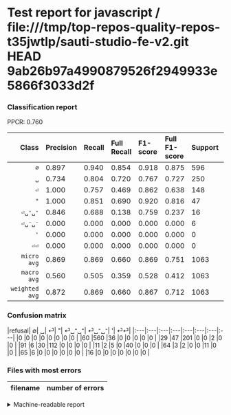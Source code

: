 # Test report for javascript / file:///tmp/top-repos-quality-repos-t35jwtlp/sauti-studio-fe-v2.git HEAD 9ab26b97a4990879526f2949933e5866f3033d2f

### Classification report

PPCR: 0.760

| Class | Precision | Recall | Full Recall | F1-score | Full F1-score | Support | Full Support | PPCR |
|------:|:----------|:-------|:------------|:---------|:---------|:--------|:-------------|:-----|
| `∅` | 0.897| 0.940| 0.854| 0.918| 0.875| 596| 656| 0.909 |
| `␣` | 0.734| 0.804| 0.720| 0.767| 0.727| 250| 279| 0.896 |
| `⏎` | 1.000| 0.757| 0.469| 0.862| 0.638| 148| 239| 0.619 |
| `"` | 1.000| 0.851| 0.690| 0.920| 0.816| 47| 58| 0.810 |
| `⏎␣⁺␣⁺` | 0.846| 0.688| 0.138| 0.759| 0.237| 16| 80| 0.200 |
| `⏎␣⁻␣⁻` | 0.000| 0.000| 0.000| 0.000| 0.000| 6| 71| 0.085 |
| `'` | 0.000| 0.000| 0.000| 0.000| 0.000| 0| 0| 0.000 |
| `⏎⏎` | 0.000| 0.000| 0.000| 0.000| 0.000| 0| 16| 0.000 |
| `micro avg` | 0.869| 0.869| 0.660| 0.869| 0.751| 1063| 1399| 0.760 |
| `macro avg` | 0.560| 0.505| 0.359| 0.528| 0.412| 1063| 1399| 0.760 |
| `weighted avg` | 0.872| 0.869| 0.660| 0.867| 0.712| 1063| 1399| 0.760 |

### Confusion matrix

|refusal|  ∅| ␣| ⏎| "| ⏎␣⁺␣⁺| ⏎␣⁻␣⁻| '| ⏎⏎| 
|:---|:---|:---|:---|:---|:---|:---|:---|
|0 |0 |0 |0 |0 |0 |0 |0 |
|60 |560 |36 |0 |0 |0 |0 |0 |
|29 |47 |201 |0 |0 |2 |0 |0 |
|91 |6 |30 |112 |0 |0 |0 |0 |
|11 |2 |5 |0 |40 |0 |0 |0 |
|64 |3 |2 |0 |0 |11 |0 |0 |
|65 |6 |0 |0 |0 |0 |0 |0 |
|16 |0 |0 |0 |0 |0 |0 |0 |

### Files with most errors

| filename | number of errors|
|:----:|:-----|

<details>
    <summary>Machine-readable report</summary>
```json
{
  "cl_report": {"\"": {"f1-score": 0.9195402298850576, "precision": 1.0, "recall": 0.851063829787234, "support": 47}, "\u0027": {"f1-score": 0.0, "precision": 0.0, "recall": 0.0, "support": 0}, "macro avg": {"f1-score": 0.5281134675603777, "precision": 0.5596457982406887, "recall": 0.504864737747529, "support": 1063}, "micro avg": {"f1-score": 0.8692380056444027, "precision": 0.8692380056444027, "recall": 0.8692380056444027, "support": 1063}, "weighted avg": {"f1-score": 0.8671735167075733, "precision": 0.8718762154225758, "recall": 0.8692380056444027, "support": 1063}, "\u2205": {"f1-score": 0.9180327868852459, "precision": 0.8974358974358975, "recall": 0.9395973154362416, "support": 596}, "\u23ce": {"f1-score": 0.8615384615384616, "precision": 1.0, "recall": 0.7567567567567568, "support": 148}, "\u23ce\u23ce": {"f1-score": 0.0, "precision": 0.0, "recall": 0.0, "support": 0}, "\u23ce\u2423\u207a\u2423\u207a": {"f1-score": 0.7586206896551724, "precision": 0.8461538461538461, "recall": 0.6875, "support": 16}, "\u23ce\u2423\u207b\u2423\u207b": {"f1-score": 0.0, "precision": 0.0, "recall": 0.0, "support": 6}, "\u2423": {"f1-score": 0.7671755725190841, "precision": 0.7335766423357665, "recall": 0.804, "support": 250}},
  "cl_report_full": {"\"": {"f1-score": 0.8163265306122449, "precision": 1.0, "recall": 0.6896551724137931, "support": 58}, "\u0027": {"f1-score": 0.0, "precision": 0.0, "recall": 0.0, "support": 0}, "macro avg": {"f1-score": 0.4116257813384556, "precision": 0.5596457982406887, "recall": 0.3587328829234957, "support": 1399}, "micro avg": {"f1-score": 0.7506092607636068, "precision": 0.8692380056444027, "recall": 0.6604717655468192, "support": 1399}, "weighted avg": {"f1-score": 0.7116606478469313, "precision": 0.8277899496940209, "recall": 0.6604717655468192, "support": 1399}, "\u2205": {"f1-score": 0.875, "precision": 0.8974358974358975, "recall": 0.8536585365853658, "support": 656}, "\u23ce": {"f1-score": 0.6381766381766383, "precision": 1.0, "recall": 0.4686192468619247, "support": 239}, "\u23ce\u23ce": {"f1-score": 0.0, "precision": 0.0, "recall": 0.0, "support": 16}, "\u23ce\u2423\u207a\u2423\u207a": {"f1-score": 0.23655913978494622, "precision": 0.8461538461538461, "recall": 0.1375, "support": 80}, "\u23ce\u2423\u207b\u2423\u207b": {"f1-score": 0.0, "precision": 0.0, "recall": 0.0, "support": 71}, "\u2423": {"f1-score": 0.7269439421338156, "precision": 0.7335766423357665, "recall": 0.7204301075268817, "support": 279}},
  "ppcr": 0.7598284488920658
}
```
</details>
